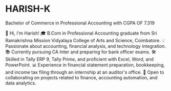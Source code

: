 # HARISH-K
Bachelor of Commerce in Professional Accounting with CGPA OF 7.319


👋 Hi, I'm Harish!
🎓 B.Com in Professional Accounting graduate from Sri Ramakrishna Mission Vidyalaya College of Arts and Science, Coimbatore.
💡 Passionate about accounting, financial analysis, and technology integration.
📚 Currently pursuing CA Inter and preparing for bank officer exams.
🛠 Skilled in Tally ERP 9, Tally Prime, and proficient with Excel, Word, and PowerPoint.
📊 Experience in financial statement preparation, bookkeeping, and income tax filing through an internship at an auditor's office.
🌟 Open to collaborating on projects related to finance, accounting automation, and data analytics.
